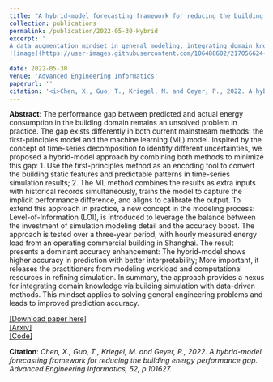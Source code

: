 ```yaml
---
title: "A hybrid-model forecasting framework for reducing the building energy performance gap"
collection: publications
permalink: /publication/2022-05-30-Hybrid
excerpt: '
A data augmentation mindset in general modeling, integrating domain knowledge via simulation with data-driven methods, leads to accuracy improvement.
![image](https://user-images.githubusercontent.com/106488602/217056624-b73a9d02-d58e-4140-92bd-bb1c9ebca3e3.png)
'
date: 2022-05-30
venue: 'Advanced Engineering Informatics'
paperurl: ''
citation: '<i>Chen, X., Guo, T., Kriegel, M. and Geyer, P., 2022. A hybrid-model forecasting framework for reducing the building energy performance gap. Advanced Engineering Informatics, 52, p.101627.</i>'
---
```


**Abstract**: The performance gap between predicted and actual energy consumption in the building domain remains an unsolved problem in practice. The gap exists differently in both current mainstream methods: the first-principles model and the machine learning (ML) model. Inspired by the concept of time-series decomposition to identify different uncertainties, we proposed a hybrid-model approach by combining both methods to minimize this gap: 1. Use the first-principles method as an encoding tool to convert the building static features and predictable patterns in time-series simulation results; 2. The ML method combines the results as extra inputs with historical records simultaneously, trains the model to capture the implicit performance difference, and aligns to calibrate the output. To extend this approach in practice, a new concept in the modeling process: Level-of-Information (LOI), is introduced to leverage the balance between the investment of simulation modeling detail and the accuracy boost. The approach is tested over a three-year period, with hourly measured energy load from an operating commercial building in Shanghai. The result presents a dominant accuracy enhancement: The hybrid-model shows higher accuracy in prediction with better interpretability; More important, it releases the practitioners from modeling workload and computational resources in refining simulation. In summary, the approach provides a nexus for integrating domain knowledge via building simulation with data-driven methods. This mindset applies to solving general engineering problems and leads to improved prediction accuracy.

[[Download paper here]](https://www.sciencedirect.com/science/article/abs/pii/S1474034622000933)<br>
[[Arxiv]](https://arxiv.org/abs/2206.00460)<br>
[[Code]](https://github.com/chenxiachan/PerformanceGap-Hybrid-Approach)

**Citation**:<i> Chen, X., Guo, T., Kriegel, M. and Geyer, P., 2022. A hybrid-model forecasting framework for reducing the building energy performance gap. Advanced Engineering Informatics, 52, p.101627.</i>
